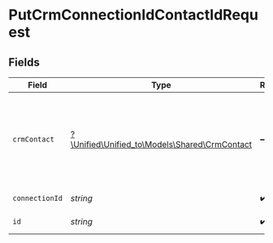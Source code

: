 # PutCrmConnectionIdContactIdRequest


## Fields

| Field                                                                                    | Type                                                                                     | Required                                                                                 | Description                                                                              |
| ---------------------------------------------------------------------------------------- | ---------------------------------------------------------------------------------------- | ---------------------------------------------------------------------------------------- | ---------------------------------------------------------------------------------------- |
| `crmContact`                                                                             | [?\Unified\Unified_to\Models\Shared\CrmContact](../../models/shared/CrmContact.md)       | :heavy_minus_sign:                                                                       | A contact represents a person that optionally is associated with a deal and/or a company |
| `connectionId`                                                                           | *string*                                                                                 | :heavy_check_mark:                                                                       | ID of the connection                                                                     |
| `id`                                                                                     | *string*                                                                                 | :heavy_check_mark:                                                                       | ID of the Contact                                                                        |